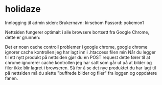 # holidaze
Innlogging til admin siden:
Brukernavn: kirsebom
Passord: pokemon1

Nettsiden fungerer optimalt i alle browsere bortsett fra Google Chrome, dette er grunnen:

Det er noen cache controll problemer i google chrome, google chrome ignorer cache kontrollen jeg har lagt inn i .htaccess filen min
Når du legger til ett nytt produkt på nettsiden gjør du en POST request dette fører til at chrome ignorerer cache kontrollen jeg har satt
som går ut på at bilder og filer ikke blir lagret i browseren.
Så for å se det nye produktet du har lagt til på nettsiden må du slette "buffrede bilder og filer" fra loggen og oppdatere fanen.
